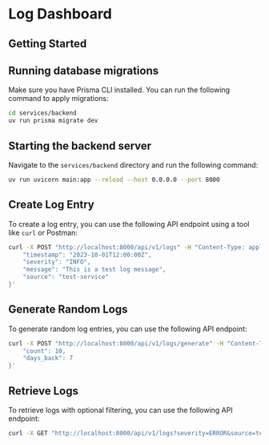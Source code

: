# Log Dashboard

## Getting Started

## Running database migrations
Make sure you have Prisma CLI installed. You can run the following command to apply migrations:

```bash
cd services/backend
uv run prisma migrate dev
```

## Starting the backend server
Navigate to the `services/backend` directory and run the following command:
```bash
uv run uvicorn main:app --reload --host 0.0.0.0 --port 8000
```

## Create Log Entry
To create a log entry, you can use the following API endpoint using a tool like `curl` or Postman:

```bash
curl -X POST "http://localhost:8000/api/v1/logs" -H "Content-Type: application/json" -d '{
    "timestamp": "2023-10-01T12:00:00Z",
    "severity": "INFO",
    "message": "This is a test log message",
    "source": "test-service"
}'
```

## Generate Random Logs
To generate random log entries, you can use the following API endpoint:
```bash
curl -X POST "http://localhost:8000/api/v1/logs/generate" -H "Content-Type: application/json" -d '{
    "count": 10,
    "days_back": 7
}'
```

## Retrieve Logs
To retrieve logs with optional filtering, you can use the following API endpoint:
```bash
curl -X GET "http://localhost:8000/api/v1/logs?severity=ERROR&source=test-service&start_date=2023-09-01T00:00:00Z&end_date=2023-10-01T23:59:59Z&limit=50&offset=0"
```
